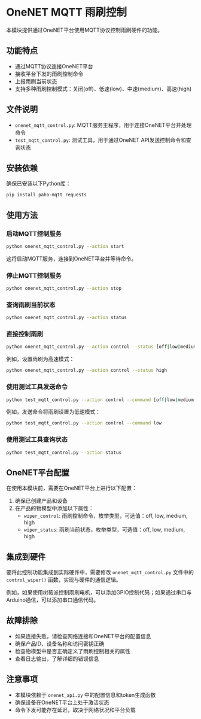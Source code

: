 # OneNET MQTT 雨刷控制

本模块提供通过OneNET平台使用MQTT协议控制雨刷硬件的功能。

## 功能特点

- 通过MQTT协议连接OneNET平台
- 接收平台下发的雨刷控制命令
- 上报雨刷当前状态
- 支持多种雨刷控制模式：关闭(off)、低速(low)、中速(medium)、高速(high)

## 文件说明

- `onenet_mqtt_control.py`: MQTT服务主程序，用于连接OneNET平台并处理命令
- `test_mqtt_control.py`: 测试工具，用于通过OneNET API发送控制命令和查询状态

## 安装依赖

确保已安装以下Python库：

```bash
pip install paho-mqtt requests
```

## 使用方法

### 启动MQTT控制服务

```bash
python onenet_mqtt_control.py --action start
```

这将启动MQTT服务，连接到OneNET平台并等待命令。

### 停止MQTT控制服务

```bash
python onenet_mqtt_control.py --action stop
```

### 查询雨刷当前状态

```bash
python onenet_mqtt_control.py --action status
```

### 直接控制雨刷

```bash
python onenet_mqtt_control.py --action control --status [off|low|medium|high]
```

例如，设置雨刷为高速模式：

```bash
python onenet_mqtt_control.py --action control --status high
```

### 使用测试工具发送命令

```bash
python test_mqtt_control.py --action control --command [off|low|medium|high]
```

例如，发送命令将雨刷设置为低速模式：

```bash
python test_mqtt_control.py --action control --command low
```

### 使用测试工具查询状态

```bash
python test_mqtt_control.py --action status
```

## OneNET平台配置

在使用本模块前，需要在OneNET平台上进行以下配置：

1. 确保已创建产品和设备
2. 在产品的物模型中添加以下属性：
   - `wiper_control`: 雨刷控制命令，枚举类型，可选值：off, low, medium, high
   - `wiper_status`: 雨刷当前状态，枚举类型，可选值：off, low, medium, high

## 集成到硬件

要将此控制功能集成到实际硬件中，需要修改 `onenet_mqtt_control.py` 文件中的 `control_wiper()` 函数，实现与硬件的通信逻辑。

例如，如果使用树莓派控制雨刷电机，可以添加GPIO控制代码；如果通过串口与Arduino通信，可以添加串口通信代码。

## 故障排除

- 如果连接失败，请检查网络连接和OneNET平台的配置信息
- 确保产品ID、设备名称和访问密钥正确
- 检查物模型中是否正确定义了雨刷控制相关的属性
- 查看日志输出，了解详细的错误信息

## 注意事项

- 本模块依赖于 `onenet_api.py` 中的配置信息和token生成函数
- 确保设备在OneNET平台上处于激活状态
- 命令下发可能存在延迟，取决于网络状况和平台负载
